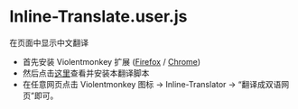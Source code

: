 # Inline-Translate.user.js
在页面中显示中文翻译

* 首先安装 Violentmonkey 扩展 ([Firefox](//addons.mozilla.org/en-US/firefox/addon/violentmonkey/) / [Chrome](//chromewebstore.google.com/detail/violentmonkey/jinjaccalgkegednnccohejagnlnfdag))
* 然后点击[这里](//github.com/12425/Inline-Translate.user.js/raw/main/inline-translator.user.js)查看并安装本翻译脚本
* 在任意网页点击 Violentmonkey 图标 → Inline-Translator → “翻译成双语网页”即可。
